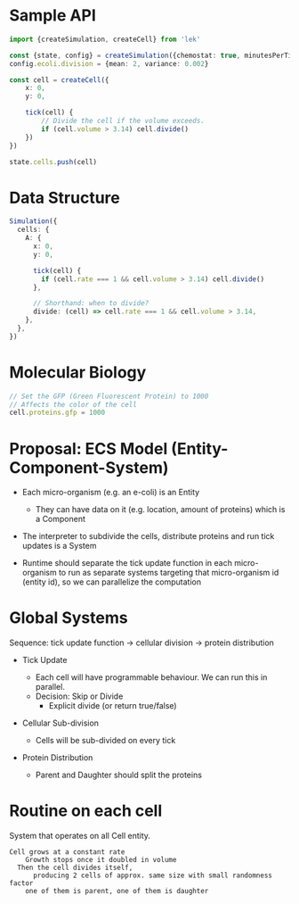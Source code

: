# Sample API

```ts
import {createSimulation, createCell} from 'lek'

const {state, config} = createSimulation({chemostat: true, minutesPerTick: 0.1})
config.ecoli.division = {mean: 2, variance: 0.002}

const cell = createCell({
	x: 0,
	y: 0,

	tick(cell) {
		// Divide the cell if the volume exceeds.
		if (cell.volume > 3.14) cell.divide()
	})
})

state.cells.push(cell)
```

# Data Structure

```ts
Simulation({
  cells: {
    A: {
      x: 0,
      y: 0,

      tick(cell) {
        if (cell.rate === 1 && cell.volume > 3.14) cell.divide()
      },

      // Shorthand: when to divide?
      divide: (cell) => cell.rate === 1 && cell.volume > 3.14,
    },
  },
})
```

# Molecular Biology

```ts
// Set the GFP (Green Fluorescent Protein) to 1000
// Affects the color of the cell
cell.proteins.gfp = 1000
```

# Proposal: ECS Model (Entity-Component-System)

- Each micro-organism (e.g. an e-coli) is an Entity

  - They can have data on it (e.g. location, amount of proteins) which is a Component

- The interpreter to subdivide the cells, distribute proteins and run tick updates is a System

- Runtime should separate the tick update function in each micro-organism to run as separate systems targeting that micro-organism id (entity id), so we can parallelize the computation

# Global Systems

Sequence: tick update function -> cellular division -> protein distribution

- Tick Update

  - Each cell will have programmable behaviour. We can run this in parallel.
  - Decision: Skip or Divide
    - Explicit divide (or return true/false)

- Cellular Sub-division

  - Cells will be sub-divided on every tick

- Protein Distribution
  - Parent and Daughter should split the proteins

# Routine on each cell

System that operates on all Cell entity.

```
Cell grows at a constant rate
	Growth stops once it doubled in volume
  Then the cell divides itself,
	  producing 2 cells of approx. same size with small randomness factor
    one of them is parent, one of them is daughter
```
